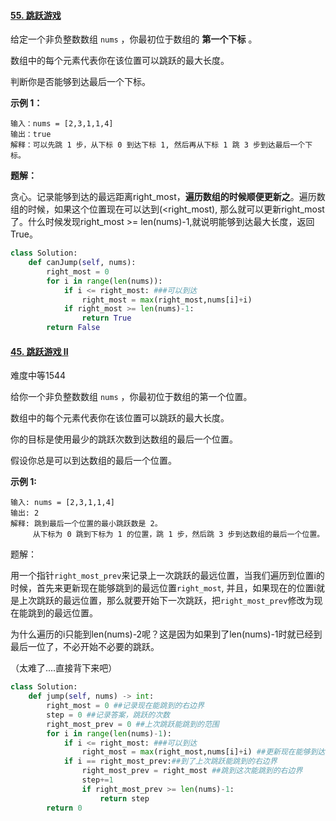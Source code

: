 #### [55. 跳跃游戏](https://leetcode-cn.com/problems/jump-game/)

给定一个非负整数数组 `nums` ，你最初位于数组的 **第一个下标** 。

数组中的每个元素代表你在该位置可以跳跃的最大长度。

判断你是否能够到达最后一个下标。

 

**示例 1：**

```
输入：nums = [2,3,1,1,4]
输出：true
解释：可以先跳 1 步，从下标 0 到达下标 1, 然后再从下标 1 跳 3 步到达最后一个下标。
```

**题解：**

贪心。记录能够到达的最远距离right_most，**遍历数组的时候顺便更新之**。遍历数组的时候，如果这个位置现在可以达到(<right_most), 那么就可以更新right_most了。什么时候发现right_most >= len(nums)-1,就说明能够到达最大长度，返回True。

```python
class Solution:
    def canJump(self, nums):
        right_most = 0
        for i in range(len(nums)):
            if i <= right_most: ###可以到达
                right_most = max(right_most,nums[i]+i)
            if right_most >= len(nums)-1:
                return True
        return False
```





#### [45. 跳跃游戏 II](https://leetcode-cn.com/problems/jump-game-ii/)

难度中等1544

给你一个非负整数数组 `nums` ，你最初位于数组的第一个位置。

数组中的每个元素代表你在该位置可以跳跃的最大长度。

你的目标是使用最少的跳跃次数到达数组的最后一个位置。

假设你总是可以到达数组的最后一个位置。

 

**示例 1:**

```
输入: nums = [2,3,1,1,4]
输出: 2
解释: 跳到最后一个位置的最小跳跃数是 2。
     从下标为 0 跳到下标为 1 的位置，跳 1 步，然后跳 3 步到达数组的最后一个位置。
```

题解：

用一个指针`right_most_prev`来记录上一次跳跃的最远位置，当我们遍历到位置i的时候，首先来更新现在能够跳到的最远位置`right_most`, 并且，如果现在的位置i就是上次跳跃的最远位置，那么就要开始下一次跳跃，把`right_most_prev`修改为现在能跳到的最远位置。

为什么遍历的i只能到len(nums)-2呢？这是因为如果到了len(nums)-1时就已经到最后一位了，不必开始不必要的跳跃。

（太难了....直接背下来吧）



```python
class Solution:
    def jump(self, nums) -> int:
        right_most = 0 ##记录现在能跳到的右边界
        step = 0 ##记录答案，跳跃的次数
        right_most_prev = 0 ##上次跳跃能跳到的范围
        for i in range(len(nums)-1):
            if i <= right_most: ###可以到达
                right_most = max(right_most,nums[i]+i) ##更新现在能够到达的最远位置
            if i == right_most_prev:##到了上次跳跃能跳到的右边界
                right_most_prev = right_most ##跳到这次能跳到的右边界
                step+=1 
                if right_most_prev >= len(nums)-1:
                    return step
        return 0
```

